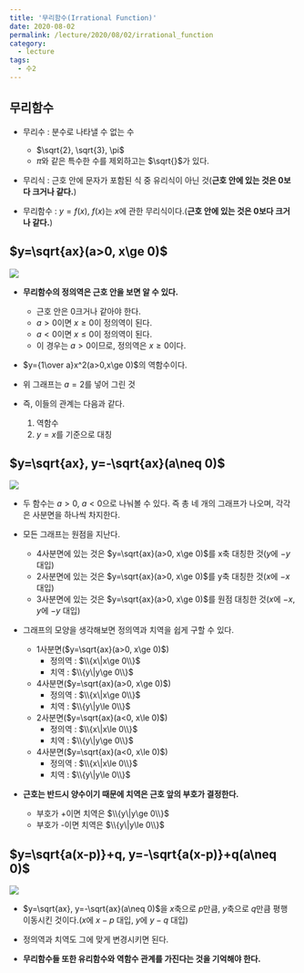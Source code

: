 ```yaml
---
title: '무리함수(Irrational Function)'
date: 2020-08-02
permalink: /lecture/2020/08/02/irrational_function
category:
  - lecture
tags:
  - 수2
---
```


## 무리함수
- 무리수 : 분수로 나타낼 수 없는 수
	- $\sqrt{2}, \sqrt{3}, \pi$
	- $\pi$와 같은 특수한 수를 제외하고는 $\sqrt{}$가 있다.

- 무리식 : 근호 안에 문자가 포함된 식 중 유리식이 아닌 것(**근호 안에 있는 것은 0보다 크거나 같다.**)

- 무리함수 : $y=f(x)$, $f(x)$는 $x$에 관한 무리식이다.(**근호 안에 있는 것은 0보다 크거나 같다.**)

## $y=\sqrt{ax}(a>0, x\ge 0)$
![](https://user-images.githubusercontent.com/26649034/89093644-3d79d980-d3f7-11ea-8783-39c4a17ad189.png)
- **무리함수의 정의역은 근호 안을 보면 알 수 있다.**
	- 근호 안은 0크거나 같아야 한다.
	- $a>0$이면 $x\ge 0$이 정의역이 된다.
	- $a<0$이면 $x\le 0$이 정의역이 된다.
	- 이 경우는 $a>0$이므로, 정의역은 $x\ge 0$이다.

- $y={1\over a}x^2(a>0,x\ge 0)$의 역함수이다.

- 위 그래프는 $a=2$를 넣어 그린 것

- 즉, 이들의 관계는 다음과 같다.
	1. 역함수
	2. $y=x$를 기준으로 대칭

## $y=\sqrt{ax}, y=-\sqrt{ax}(a\neq 0)$
![](https://user-images.githubusercontent.com/26649034/89093646-3eab0680-d3f7-11ea-8b2d-669854408622.png)

- 두 함수는 $a>0$, $a<0$으로 나눠볼 수 있다. 즉 총 네 개의 그래프가 나오며, 각각은 사분면을 하나씩 차지한다.

- 모든 그래프는 원점을 지난다.

	- 4사분면에 있는 것은 $y=\sqrt{ax}(a>0, x\ge 0)$를 x축 대칭한 것($y$에 $-y$ 대입)
	- 2사분면에 있는 것은 $y=\sqrt{ax}(a>0, x\ge 0)$를 y축 대칭한 것($x$에 $-x$ 대입)
	- 3사분면에 있는 것은 $y=\sqrt{ax}(a>0, x\ge 0)$를 원점 대칭한 것($x$에 $-x$, $y$에 $-y$ 대입)

- 그래프의 모양을 생각해보면 정의역과 치역을 쉽게 구할 수 있다.
	- 1사분면($y=\sqrt{ax}(a>0, x\ge 0)$)
		- 정의역 : $\\{x\|x\ge 0\\}$
		- 치역 : $\\{y\|y\ge 0\\}$
	- 4사분면($y=\sqrt{ax}(a>0, x\ge 0)$)
		- 정의역 : $\\{x\|x\ge 0\\}$
		- 치역 : $\\{y\|y\le 0\\}$
	- 2사분면($y=\sqrt{ax}(a<0, x\le 0)$)
		- 정의역 : $\\{x\|x\le 0\\}$
		- 치역 : $\\{y\|y\ge 0\\}$
	- 4사분면($y=\sqrt{ax}(a<0, x\le 0)$)
		- 정의역 : $\\{x\|x\le 0\\}$
		- 치역 : $\\{y\|y\le 0\\}$

- **근호는 반드시 양수이기 때문에 치역은 근호 앞의 부호가 결정한다.**
	- 부호가 +이면 치역은 $\\{y\|y\ge 0\\}$
	- 부호가 -이면 치역은 $\\{y\|y\le 0\\}$

## $y=\sqrt{a(x-p)}+q, y=-\sqrt{a(x-p)}+q(a\neq 0)$
![](https://user-images.githubusercontent.com/26649034/89093647-3f439d00-d3f7-11ea-8f20-d2910fb75482.png)

- $y=\sqrt{ax}, y=-\sqrt{ax}(a\neq 0)$을 $x$축으로 $p$만큼, $y$축으로 $q$만큼 평행 이동시킨 것이다.($x$에 $x-p$ 대입, $y$에 $y-q$ 대입)

- 정의역과 치역도 그에 맞게 변경시키면 된다.

- **무리함수들 또한 유리함수와 역함수 관계를 가진다는 것을 기억해야 한다.**